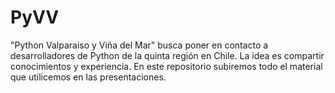 PyVV
====

"Python Valparaiso y Viña del Mar" busca poner en contacto a desarrolladores de Python de la quinta región en Chile. La idea es compartir conocimientos y experiencia. En este repositorio subiremos todo el material que utilicemos en las presentaciones.
